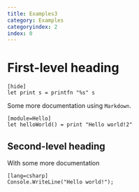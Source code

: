 ```yaml
---
title: Examples3
category: Examples
categoryindex: 2
index: 0
---
```


# First-level heading

    [hide]
    let print s = printfn "%s" s

Some more documentation using `Markdown`.

    [module=Hello]
    let helloWorld() = print "Hello world!2"

## Second-level heading
With some more documentation

    [lang=csharp]
    Console.WriteLine("Hello world!");